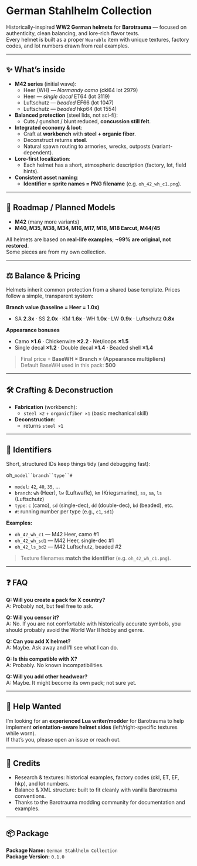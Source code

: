 # German Stahlhelm Collection

Historically-inspired **WW2 German helmets** for **Barotrauma** — focused on authenticity, clean balancing, and lore-rich flavor texts.  
Every helmet is built as a proper `Wearable` item with unique textures, factory codes, and lot numbers drawn from real examples.

---

## ✨ What’s inside

- **M42 series** (initial wave):  
  - Heer (WH) — *Normandy camo* (ckl64 lot 2979)  
  - Heer — *single decal* ET64 (lot 3119)  
  - Luftschutz — *beaded* EF66 (lot 1047)  
  - Luftschutz — *beaded* hkp64 (lot 1554)
- **Balanced protection** (steel lids, not sci-fi):
  - Cuts / gunshot / blunt reduced, **concussion still felt**.
- **Integrated economy & loot**:
  - Craft at **workbench** with **steel + organic fiber**.  
  - Deconstruct returns **steel**.  
  - Natural spawn routing to armories, wrecks, outposts (variant-dependent).
- **Lore-first localization**:
  - Each helmet has a short, atmospheric description (factory, lot, field hints).
- **Consistent asset naming**:
  - **Identifier = sprite names = PNG filename** (e.g. `oh_42_wh_c1.png`).

---

## 🧭 Roadmap / Planned Models

- **M42** (many more variants)  
- **M40, M35, M38, M34, M16, M17, M18, M18 Earcut, M44/45**

All helmets are based on **real-life examples**; **~99% are original, not restored**.  
Some pieces are from my own collection.

---

## ⚖️ Balance & Pricing

Helmets inherit common protection from a shared base template. Prices follow a simple, transparent system:

**Branch value (baseline = Heer = 1.0x)**  

- SA **2.3x** · SS **2.0x** · KM **1.6x** · WH **1.0x** · LW **0.9x** · Luftschutz **0.8x**

**Appearance bonuses**  

- Camo **×1.6** · Chickenwire **×2.2** · Net/loops **×1.5**  
- Single decal **×1.2** · Double decal **×1.4** · Beaded shell **×1.4**

> Final price = **BaseWH × Branch × (Appearance multipliers)**  
> Default BaseWH used in this pack: **500**

---

## 🛠️ Crafting & Deconstruction

- **Fabrication** (workbench):  
  - `steel ×2` + `organicfiber ×1` (basic mechanical skill)  
- **Deconstruction**:  
  - returns `steel ×1`

---

## 🔎 Identifiers

Short, structured IDs keep things tidy (and debugging fast):

oh_`model``branch``type``#`

- `model`: `42`, `40`, `35`, …  
- `branch`: `wh` (Heer), `lw` (Luftwaffe), `km` (Kriegsmarine), `ss`, `sa`, `ls` (Luftschutz)  
- `type`: `c` (camo), `sd` (single-dec), `dd` (double-dec), `bd` (beaded), etc.  
- `#`: running number per type (e.g., `c1`, `sd1`)

**Examples:**  

- `oh_42_wh_c1` — M42 Heer, camo #1  
- `oh_42_wh_sd1` — M42 Heer, single-dec #1  
- `oh_42_ls_bd2` — M42 Luftschutz, beaded #2

> Texture filenames **match the identifier** (e.g. `oh_42_wh_c1.png`).

---

## ❓ FAQ

**Q: Will you create a pack for X country?**  
A: Probably not, but feel free to ask.

**Q: Will you censor it?**  
A: No. If you are not comfortable with historically accurate symbols, you should probably avoid the World War II hobby and genre.

**Q: Can you add X helmet?**  
A: Maybe. Ask away and I’ll see what I can do.

**Q: Is this compatible with X?**  
A: Probably. No known incompatibilities.

**Q: Will you add other headwear?**  
A: Maybe. It might become its own pack; not sure yet.

---

## 🤝 Help Wanted

I’m looking for an **experienced Lua writer/modder** for Barotrauma to help implement **orientation-aware helmet sides** (left/right-specific textures while worn).  
If that’s you, please open an issue or reach out.

---

## 📜 Credits

- Research & textures: historical examples, factory codes (ckl, ET, EF, hkp), and lot numbers.  
- Balance & XML structure: built to fit cleanly with vanilla Barotrauma conventions.  
- Thanks to the Barotrauma modding community for documentation and examples.

---

## 📦 Package

**Package Name:** `German Stahlhelm Collection`  
**Package Version:** `0.1.0`
